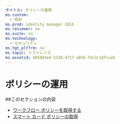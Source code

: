```yaml
---
タイトル: ポリシーの運用
ms.custom:
  - MIM
ms.prod: identity manager 2015
ms.reviewer: na
ms.suite: na
ms.technology:
  - セキュリティ
ms.tgt_pltfrm: na
ms.topic: リファレンス
ms.assetid: b05883ed-5318-4717-a856-fdc3c18fcceb
---
```

# ポリシーの運用

##このセクションの内容

- [ワークフロー ポリシーを取得する](get-workflow-policy.md)
- [スマート カード ポリシーの取得](get-smartcard-policy.md)


<!--HONumber=Mar16_HO1-->


